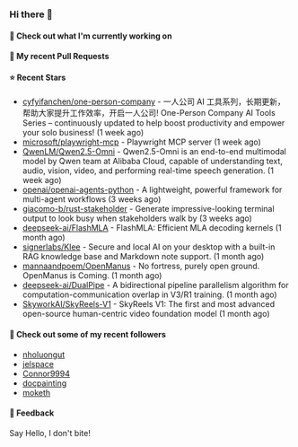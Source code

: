 ### Hi there 👋

#### 👷 Check out what I'm currently working on

#### 🔨 My recent Pull Requests


#### ⭐ Recent Stars

- [cyfyifanchen/one-person-company](https://github.com/cyfyifanchen/one-person-company) - 一人公司 AI 工具系列，长期更新，帮助大家提升工作效率，开启一人公司! One-Person Company AI Tools Series – continuously updated to help boost productivity and empower your solo business!  (1 week ago)
- [microsoft/playwright-mcp](https://github.com/microsoft/playwright-mcp) - Playwright MCP server (1 week ago)
- [QwenLM/Qwen2.5-Omni](https://github.com/QwenLM/Qwen2.5-Omni) - Qwen2.5-Omni is an end-to-end multimodal model by Qwen team at Alibaba Cloud, capable of understanding text, audio, vision, video, and performing real-time speech generation. (1 week ago)
- [openai/openai-agents-python](https://github.com/openai/openai-agents-python) - A lightweight, powerful framework for multi-agent workflows (3 weeks ago)
- [giacomo-b/rust-stakeholder](https://github.com/giacomo-b/rust-stakeholder) - Generate impressive-looking terminal output to look busy when stakeholders walk by (3 weeks ago)
- [deepseek-ai/FlashMLA](https://github.com/deepseek-ai/FlashMLA) - FlashMLA: Efficient MLA decoding kernels (1 month ago)
- [signerlabs/Klee](https://github.com/signerlabs/Klee) - Secure and local AI on your desktop with a built-in RAG knowledge base and Markdown note support. (1 month ago)
- [mannaandpoem/OpenManus](https://github.com/mannaandpoem/OpenManus) - No fortress, purely open ground.  OpenManus is Coming. (1 month ago)
- [deepseek-ai/DualPipe](https://github.com/deepseek-ai/DualPipe) - A bidirectional pipeline parallelism algorithm for computation-communication overlap in V3/R1 training. (1 month ago)
- [SkyworkAI/SkyReels-V1](https://github.com/SkyworkAI/SkyReels-V1) - SkyReels V1: The first and most advanced open-source human-centric video foundation model (1 month ago)

#### 👯 Check out some of my recent followers

- [nholuongut](https://github.com/nholuongut)
- [jelspace](https://github.com/jelspace)
- [Connor9994](https://github.com/Connor9994)
- [docpainting](https://github.com/docpainting)
- [moketh](https://github.com/moketh)

#### 💬 Feedback

Say Hello, I don't bite!